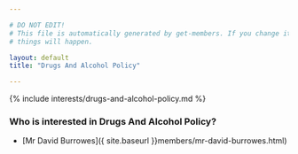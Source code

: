 ```yaml
---

# DO NOT EDIT!
# This file is automatically generated by get-members. If you change it, bad
# things will happen.

layout: default
title: "Drugs And Alcohol Policy"

---
```


{% include interests/drugs-and-alcohol-policy.md %}

### Who is interested in Drugs And Alcohol Policy?


* [Mr David Burrowes]({ site.baseurl }}members/mr-david-burrowes.html)
